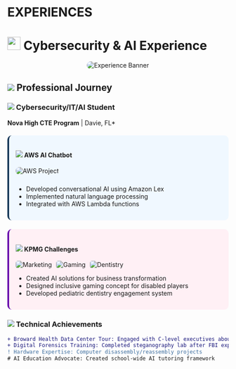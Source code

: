# EXPERIENCES
# <img src="https://img.icons8.com/color/48/000000/security-shield-green.png" width="30"/> Cybersecurity & AI Experience

<div align="center">
  <img src="https://placehold.co/800x300/1a3a5a/white?text=Hands-On+Tech+Experience+%7C+AWS+%7C+Azure+%7C+AI+Solutions" alt="Experience Banner" style="border-radius:15px;"/>
</div>

## <img src="https://img.icons8.com/fluency/30/000000/developer.png"/> Professional Journey

### <img src="https://img.icons8.com/color/25/000000/school.png"/> Cybersecurity/IT/AI Student
**Nova High CTE Program** | Davie, FL*

<div style="display: grid; grid-template-columns: repeat(auto-fit, minmax(300px, 1fr)); gap: 20px; margin-top: 20px;">
  
  <div style="background: #f0f8ff; padding: 15px; border-radius: 10px; border-left: 4px solid #1a3a5a;">
    <h4><img src="https://img.icons8.com/color/20/000000/amazon-web-services.png"/> AWS AI Chatbot</h4>
    <img src="https://placehold.co/400x225/2a2a4a/white?text=AWS+Chatbot+Project" alt="AWS Project" style="border-radius:8px; margin-bottom:10px;"/>
    <ul>
      <li>Developed conversational AI using Amazon Lex</li>
      <li>Implemented natural language processing</li>
      <li>Integrated with AWS Lambda functions</li>
    </ul>
  </div>

  <div style="background: #fff0f5; padding: 15px; border-radius: 10px; border-left: 4px solid #6a0dad;">
    <h4><img src="https://img.icons8.com/color/20/000000/trophy.png"/> KPMG Challenges</h4>
    <div style="display: flex; flex-wrap: wrap; gap: 10px; margin-bottom: 10px;">
      <img src="https://placehold.co/120x60/2a2a4a/white?text=AI+Marketing" alt="Marketing" style="border-radius:5px;"/>
      <img src="https://placehold.co/120x60/2a2a4a/white?text=Gaming+AI" alt="Gaming" style="border-radius:5px;"/>
      <img src="https://placehold.co/120x60/2a2a4a/white?text=AI+Dentistry" alt="Dentistry" style="border-radius:5px;"/>
    </div>
    <ul>
      <li>Created AI solutions for business transformation</li>
      <li>Designed inclusive gaming concept for disabled players</li>
      <li>Developed pediatric dentistry engagement system</li>
    </ul>
  </div>
</div>

### <img src="https://img.icons8.com/color/25/000000/server.png"/> Technical Achievements
```diff
+ Broward Health Data Center Tour: Engaged with C-level executives about emerging tech
+ Digital Forensics Training: Completed steganography lab after FBI expert briefing
! Hardware Expertise: Computer disassembly/reassembly projects
# AI Education Advocate: Created school-wide AI tutoring framework
